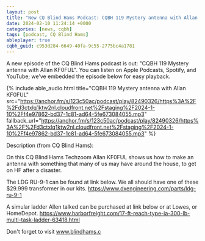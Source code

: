 ```yaml
---
layout: post
title: "New CQ Blind Hams Podcast: CQBH 119 Mystery antenna with Allan KF0FUL"
date: 2024-02-10 11:24:14 +0000
categories: [news, cqbh]
tags: [podcast, CQ Blind Hams]
ableplayer: true
cqbh_guid: c953d284-6649-40fa-9c55-2775bc4a1781
---
```


A new episode of the CQ Blind Hams podcast is out: "CQBH 119 Mystery antenna with Allan KF0FUL". You can listen on Apple Podcasts, Spotify, and YouTube; we’ve embedded the episode below for easy playback.

{% include able_audio.html title="CQBH 119 Mystery antenna with Allan KF0FUL" src="https://anchor.fm/s/123c50ac/podcast/play/82490326/https%3A%2F%2Fd3ctxlq1ktw2nl.cloudfront.net%2Fstaging%2F2024-1-10%2Ff4e97862-bd37-1c81-ad64-5fe673084055.mp3" fallback_url="https://anchor.fm/s/123c50ac/podcast/play/82490326/https%3A%2F%2Fd3ctxlq1ktw2nl.cloudfront.net%2Fstaging%2F2024-1-10%2Ff4e97862-bd37-1c81-ad64-5fe673084055.mp3" %}

Description (from CQ Blind Hams):

<p>On this CQ Blind Hams Techzoom Allan KF0FUL shows us how to make an antenna with something that many of us may have around the house, to get on HF after a disaster. 

The LDG RU-9-1 can be found at link below. We all should have one of these $29.999 transformer in our kits.
https://www.dxengineering.com/parts/ldg-ru-9-1

A simular ladder Allen talked can be purchased at link below or at Lowes, or HomeDepot.
https://www.harborfreight.com/17-ft-reach-type-ia-300-lb-multi-task-ladder-63418.html

Don&#39;t forget to visit www.blindhams.c</p>
